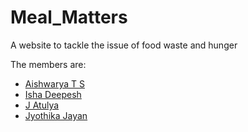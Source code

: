 # Meal_Matters
A website to tackle the issue of food waste and hunger

The members are:
<ul>
  <li><a href="https://github.com/aishwaryats">Aishwarya T S</a></li>
  <li><a href="https://github.com/ishadeepesh">Isha Deepesh</a></li>
  <li><a href="https://github.com/jatulya">J Atulya</a></li>
  <li><a href="https://github.com/Jyothika\90123">Jyothika Jayan</a></li>
</ul>
